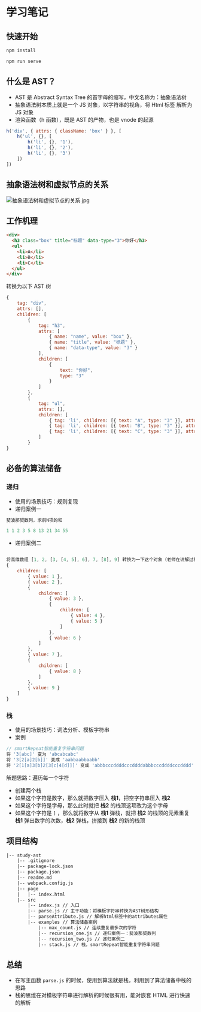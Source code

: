# 学习笔记

## 快速开始

```bash
npm install
```

```bash
npm run serve
```

## 什么是 AST？

- AST 是 Abstract Syntax Tree 的首字母的缩写，中文名称为：抽象语法树
- 抽象语法树本质上就是一个 JS 对象，以字符串的视角，将 Html 标签 解析为 JS 对象
- 渲染函数（h 函数），既是 AST 的产物，也是 vnode 的起源

```JavaScript
h('div', { attrs: { className: 'box' } }, [
    h('ul', {}, [
        h('li', {}, '1'),
        h('li', {}, '2'),
        h('li', {}, '3')
    ])
])
```

## 抽象语法树和虚拟节点的关系

![抽象语法树和虚拟节点的关系.jpg](https://p1-juejin.byteimg.com/tos-cn-i-k3u1fbpfcp/2e6cc81a583e4cea9f9fbdcaa3601643~tplv-k3u1fbpfcp-watermark.image)

## 工作机理

```html
<div>
  <h3 class="box" title="标题" data-type="3">你好</h3>
  <ul>
    <li>A</li>
    <li>B</li>
    <li>C</li>
  </ul>
</div>
```

转换为以下 AST 树

```javaScript
{
    tag: "div",
    attrs: [],
    children: [
        {
            tag: "h3",
            attrs: [
                { name: "name", value: "box" },
                { name: "title", value: "标题" },
                { name: "data-type", value: "3" }
            ],
            children: [
                {
                    text: "你好",
                    type: "3"
                }
            ]
        },
        {
            tag: "ul",
            attrs: [],
            children: [
                { tag: 'li', children: [{ text: "A", type: "3" }], attrs: [] },
                { tag: 'li', children: [{ text: "B", type: "3" }], attrs: [] },
                { tag: 'li', children: [{ text: "C", type: "3" }], attrs: [] }
            ]
        }
}
```

## 必备的算法储备

### 递归

- 使用的场景技巧：规则复现
- 递归案例一

```javaScript
斐波那契数列，求前N项的和

1 1 2 3 5 8 13 21 34 55
```

- 递归案例二

```javaScript

将高维数组 [1, 2, [3, [4, 5], 6], 7, [8], 9] 转换为一下这个对象（老师在讲解过程中搞错了，以下这个是PPT一开始的图）
{
    children: [
        { value: 1 },
        { value: 2 },
        {
            children: [
                { value: 3 },
                {
                    children: [
                        { value: 4 },
                        { value: 5 }
                    ]
                },
                { value: 6 }
            ]
        },
        { value: 7 },
        {
            children: [
                { value: 8 }
            ]
        },
        { value: 9 }
    ]
}
```

### 栈

- 使用的场景技巧：词法分析、模板字符串
- 案例

```javaScript
// smartRepeat智能重复字符串问题
将 '3[abc]' 变为 'abcabcabc'
将 '3[2[a]2[b]]' 变成 'aabbaabbaabb'
将 '2[1[a]3[b]2[3[c]4[d]]]' 变成 'abbbcccddddcccddddabbbcccddddcccdddd'
```

解题思路：遍历每一个字符

- 创建两个栈
- 如果这个字符是数字，那么就把数字压入 **栈1**，把空字符串压入 **栈2**
- 如果这个字符是字母，那么此时就把 **栈2** 的栈顶这项改为这个字母
- 如果这个字符是 `]` ，那么就将数字从 **栈1** 弹栈，就把 **栈2** 的栈顶的元素重复 **栈1** 弹出数字的次数，**栈2** 弹栈，拼接到 **栈2** 的新的栈顶

## 项目结构

```txt
|-- study-ast
    |-- .gitignore
    |-- package-lock.json
    |-- package.json
    |-- readme.md
    |-- webpack.config.js
    |-- page
    |   |-- index.html
    |-- src
        |-- index.js // 入口
        |-- parse.js // 主干功能：将模板字符串转换为AST树形结构
        |-- parseAttribute.js // 解析html标签中的attributes属性
        |-- examples // 算法储备案例
            |-- max_count.js // 连续重复最多次的字符
            |-- recursion_one.js // 递归案例一：斐波那契数列
            |-- recursion_two.js // 递归案例二
            |-- stack.js // 栈，smartRepeat智能重复字符串问题
```

## 总结

- 在写主函数 `parse.js` 的时候，使用到算法就是栈，利用到了算法储备中栈的思路
- 栈的思维在对模板字符串进行解析的时候很有用，能对嵌套 HTML 进行快速的解析
